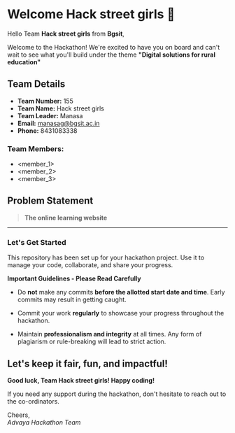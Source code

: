 # Welcome Hack street girls 👋

Hello Team **Hack street girls** from **Bgsit**,

Welcome to the Hackathon! We're excited to have you on board and can't wait to see what you'll build under the theme **"Digital solutions for rural education"** 

## Team Details

- **Team Number:** 155  
- **Team Name:** Hack street girls
- **Team Leader:** Manasa  
- **Email:** manasag@bgsit.ac.in  
- **Phone:** 8431083338  

### Team Members:
- <member_1> 
- <member_2> 
- <member_3> 

## Problem Statement

> **The online learning website**

---

### Let's Get Started 

This repository has been set up for your hackathon project. Use it to manage your code, collaborate, and share your progress.

**Important Guidelines - Please Read Carefully**

- Do **not** make any commits **before the allotted start date and time**. Early commits may result in getting caught.
- Commit your work **regularly** to showcase your progress throughout the hackathon.

- Maintain **professionalism and integrity** at all times. Any form of plagiarism or rule-breaking will lead to strict action.

Let's keep it fair, fun, and impactful! 
---

**Good luck, Team Hack street girls! Happy coding!**

If you need any support during the hackathon, don't hesitate to reach out to the co-ordinators.

Cheers,  
_Advaya Hackathon Team_